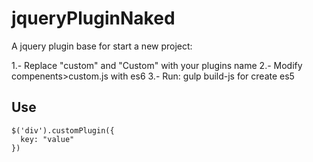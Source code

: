 # jqueryPluginNaked
A jquery plugin base for start a new project:

1.- Replace "custom" and "Custom" with your plugins name
2.- Modify compenents>custom.js with es6
3.- Run: gulp build-js for create es5 

## Use

```
$('div').customPlugin({
  key: "value"
})
```
